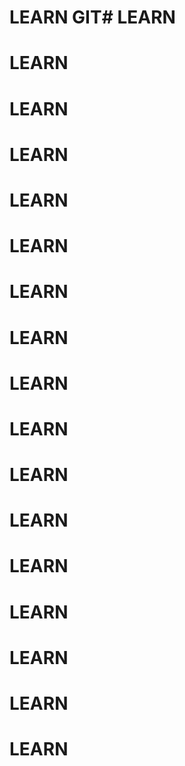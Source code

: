 # LEARN GIT# LEARN
# LEARN
# LEARN
# LEARN
# LEARN
# LEARN
# LEARN
# LEARN
# LEARN
# LEARN
# LEARN
# LEARN
# LEARN
# LEARN
# LEARN
# LEARN
# LEARN
